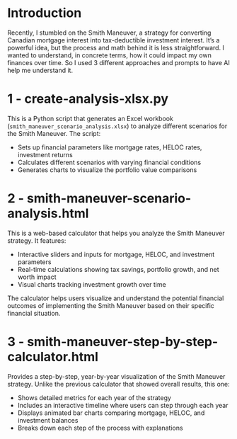 # Introduction

Recently, I stumbled on the Smith Maneuver, a strategy for converting Canadian mortgage interest into tax-deductible investment interest. It’s a powerful idea, but the process and math behind it is less straightforward. I wanted to understand, in concrete terms, how it could impact my own finances over time. So I used 3 different approaches and prompts to have AI help me understand it.

# 1 - create-analysis-xlsx.py
This is a Python script that generates an Excel workbook (`smith_maneuver_scenario_analysis.xlsx`) to analyze different scenarios for the Smith Maneuver. The script:
* Sets up financial parameters like mortgage rates, HELOC rates, investment returns
* Calculates different scenarios with varying financial conditions
* Generates charts to visualize the portfolio value comparisons

# 2 - smith-maneuver-scenario-analysis.html
This is a web-based calculator that helps you analyze the Smith Maneuver strategy. It features:
* Interactive sliders and inputs for mortgage, HELOC, and investment parameters
* Real-time calculations showing tax savings, portfolio growth, and net worth impact
* Visual charts tracking investment growth over time

The calculator helps users visualize and understand the potential financial outcomes of implementing the Smith Maneuver based on their specific financial situation.

# 3 - smith-maneuver-step-by-step-calculator.html
Provides a step-by-step, year-by-year visualization of the Smith Maneuver strategy. Unlike the previous calculator that showed overall results, this one:
* Shows detailed metrics for each year of the strategy
* Includes an interactive timeline where users can step through each year
* Displays animated bar charts comparing mortgage, HELOC, and investment balances
* Breaks down each step of the process with explanations
